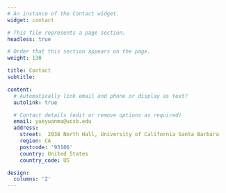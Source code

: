 ```yaml
---
# An instance of the Contact widget.
widget: contact

# This file represents a page section.
headless: true

# Order that this section appears on the page.
weight: 130

title: Contact
subtitle:

content:
  # Automatically link email and phone or display as text?
  autolink: true

  # Contact details (edit or remove options as required)
  email: yueyuanma@ucsb.edu
  address:
    street:  2038 North Hall, University of California Santa Barbara
    region: CA
    postcode: '93106'
    country: United States
    country_code: US

design:
  columns: '2'
---
```

